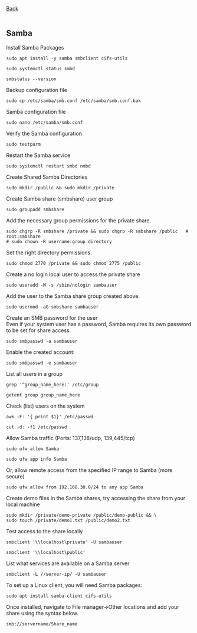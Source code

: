 
<a href="https://github.com/vdarkobar/Samba/tree/main?tab=readme-ov-file#samba">Back</a>
<br><br>

## Samba  
  

  Install Samba Packages
```
sudo apt install -y samba smbclient cifs-utils
```
```
sudo systemctl status smbd
```
```
smbstatus --version
```

   Backup configuration file
```
sudo cp /etc/samba/smb.conf /etc/samba/smb.conf.bak
```

  Samba configuration file
```
sudo nano /etc/samba/smb.conf
```

  Verify the Samba configuration
```
sudo testparm
```

  Restart the Samba service
```
sudo systemctl restart smbd nmbd
```

  Create Shared Samba Directories
```
sudo mkdir /public && sudo mkdir /private
```

  Create Samba share (smbshare) user group
```
sudo groupadd smbshare
```

  Add the necessary group permissions for the private share.
```
sudo chgrp -R smbshare /private && sudo chgrp -R smbshare /public   # root:smbshare
# sudo chown -R username:group directory
```

  Set the right directory permissions.
```
sudo chmod 2770 /private && sudo chmod 2775 /public
```

  Create a no login local user to access the private share
```
sudo useradd -M -s /sbin/nologin sambauser
```

  Add the user to the Samba share group created above.
```
sudo usermod -aG smbshare sambauser
```

  Create an SMB password for the user  
  Even if your system user has a password, Samba requires its own password to be set for share access.
```
sudo smbpasswd -a sambauser
```

  Enable the created account:
```
sudo smbpasswd -e sambauser
```

  List all users in a group
```
grep '^group_name_here:' /etc/group
```
```
getent group group_name_here
```

  Check (list) users on the system
```
awk -F: '{ print $1}' /etc/passwd
```
```
cut -d: -f1 /etc/passwd
```

  Allow Samba traffic (Ports: 137,138/udp, 139,445/tcp)
```
sudo ufw allow Samba
```
```
sudo ufw app info Samba
```

  Or, allow remote access from the specified IP range to Samba (more secure)
```
sudo ufw allow from 192.168.30.0/24 to any app Samba
```

  Create demo files in the Samba shares, try accessing the share from your local machine
```
sudo mkdir /private/demo-private /public/demo-public && \
sudo touch /private/demo1.txt /public/demo2.txt
```

  Test access to the share locally
```
smbclient '\\localhost\private' -U sambauser
```
```
smbclient '\\localhost\public'
```

   List what services are available on a Samba server
```
smbclient -L //server-ip/ -U sambauser
```

  To set up a Linux client, you will need Samba packages:
```
sudo apt install samba-client cifs-utils
```

  Once installed, navigate to File manager->Other locations and add your share using the syntax below.
```
smb://servername/Share_name
```



